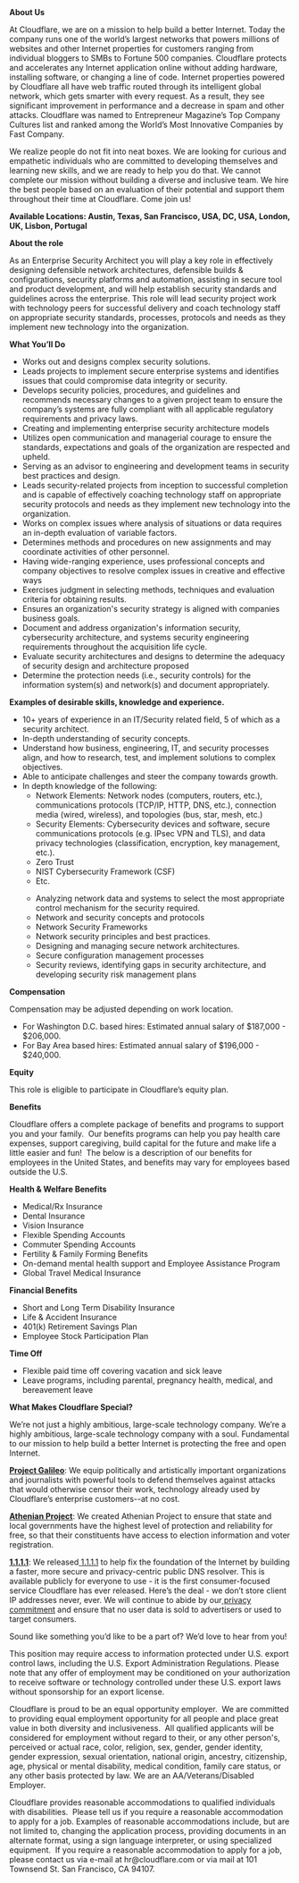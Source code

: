 <div class="content-intro">
	<div><strong>About Us</strong></div>
	<div>
		<p>At Cloudflare, we are on a mission to help build a better Internet. Today the company runs one of the world’s largest networks that powers millions of websites and other Internet properties for customers ranging from individual bloggers to SMBs to Fortune 500 companies. Cloudflare protects and accelerates any Internet application online without adding hardware, installing software, or changing a line of code. Internet properties powered by Cloudflare all have web traffic routed through its intelligent global network, which gets smarter with every request. As a result, they see significant improvement in performance and a decrease in spam and other attacks. Cloudflare was named to Entrepreneur Magazine’s Top Company Cultures list and ranked among the World’s Most Innovative Companies by Fast Company.&nbsp;</p>
		<p><span style="font-weight: 400;">We realize people do not fit into neat boxes. We are looking for curious and empathetic individuals who are committed to developing themselves and learning new skills, and we are ready to help you do that. We cannot complete our mission without building a diverse and inclusive team. We hire the best people based on an evaluation of their potential and support them throughout their time at Cloudflare. Come join us!&nbsp;</span></p>
	</div>
</div>
<p><strong>Available Locations: Austin, Texas, San Francisco, USA, DC, USA, London, UK, Lisbon, Portugal</strong></p>
<p><strong>About the role&nbsp;</strong></p>
<p>As an Enterprise Security Architect you will play a key role in effectively designing defensible network architectures, defensible builds &amp; configurations, security platforms and automation, assisting in secure tool and product development, and will help establish security standards and guidelines across the enterprise. This role will lead security project work with technology peers for successful delivery and coach technology staff on appropriate security standards, processes, protocols and needs as they implement new technology into the organization.</p>
<p><strong>What You’ll Do</strong></p>
<ul>
	<li>Works out and designs complex security solutions.</li>
	<li>Leads projects to implement secure enterprise systems and identifies issues that could compromise data integrity or security.</li>
	<li>Develops security policies, procedures, and guidelines and recommends necessary changes to a given project team to ensure the company’s systems are fully compliant with all applicable regulatory requirements and privacy laws.</li>
	<li>Creating and implementing enterprise security architecture models</li>
	<li>Utilizes open communication and managerial courage to ensure the standards, expectations and goals of the organization are respected and upheld.</li>
	<li>Serving as an advisor to engineering and development teams in security best practices and design.</li>
	<li>Leads security-related projects from inception to successful completion and is capable of effectively coaching technology staff on appropriate security protocols and needs as they implement new technology into the organization.</li>
	<li>Works on complex issues where analysis of situations or data requires an in-depth evaluation of variable factors.&nbsp;</li>
	<li>Determines methods and procedures on new assignments and may coordinate activities of other personnel.</li>
	<li>Having wide-ranging experience, uses professional concepts and company objectives to resolve complex issues in creative and effective ways</li>
	<li>Exercises judgment in selecting methods, techniques and evaluation criteria for obtaining results.</li>
	<li>Ensures an organization's security strategy is aligned with companies business goals.</li>
	<li>Document and address organization's information security, cybersecurity architecture, and systems security engineering requirements throughout the acquisition life cycle.</li>
	<li>Evaluate security architectures and designs to determine the adequacy of security design and architecture proposed</li>
	<li>Determine the protection needs (i.e., security controls) for the information system(s) and network(s) and document appropriately.</li>
</ul>
<p><strong>Examples of desirable skills, knowledge and experience.</strong></p>
<ul>
	<li>10+ years of experience in an IT/Security related field, 5 of which as a security architect.</li>
	<li>In-depth understanding of security concepts.</li>
	<li>Understand how business, engineering, IT, and security processes align, and how to research, test, and implement solutions to complex objectives.</li>
	<li>Able to anticipate challenges and steer the company towards growth.</li>
	<li>In depth knowledge of the following:
		<ul>
			<li>Network Elements: Network nodes (computers, routers, etc.), communications protocols (TCP/IP, HTTP, DNS, etc.), connection media (wired, wireless), and topologies (bus, star, mesh, etc.)</li>
			<li>Security Elements: Cybersecurity devices and software, secure communications protocols (e.g. IPsec VPN and TLS), and data privacy technologies (classification, encryption, key management, etc.).</li>
		</ul>
		<ul>
			<li>Zero Trust</li>
			<li>NIST Cybersecurity Framework (CSF)</li>
			<li>Etc.</li>
		</ul>
	</li>
	<ul>
		<li>Analyzing network data and systems to select the most appropriate control mechanism for the security required.</li>
		<li>Network and security concepts and protocols</li>
		<li>Network Security Frameworks&nbsp;</li>
		<li>Network security principles and best practices.</li>
		<li>Designing and managing secure network architectures.</li>
		<li>Secure configuration management processes</li>
		<li>Security reviews, identifying gaps in security architecture, and developing security risk management plans</li>
	</ul>
</ul>
<p><strong>Compensation</strong></p>
<p>Compensation may be adjusted depending on work location.</p>
<ul>
	<li><span data-sheets-root="1">For Washington D.C. based hires: Estimated annual salary of $187,000 - $206,000.</span></li>
	<li><span data-sheets-root="1">For Bay Area based hires: Estimated annual salary of $196,000 - $240,000.</span></li>
</ul>
<p><strong>Equity</strong></p>
<p>This role is eligible to participate in Cloudflare’s equity plan.</p>
<p><strong>Benefits</strong></p>
<p>Cloudflare offers a complete package of benefits and programs to support you and your family.&nbsp; Our benefits programs can help you pay health care expenses, support caregiving, build capital for the future and make life a little easier and fun!&nbsp; The below is a description of our benefits for employees in the United States, and benefits may vary for employees based outside the U.S.</p>
<p><strong>Health &amp; Welfare Benefits</strong></p>
<ul>
	<li>Medical/Rx Insurance</li>
	<li>Dental Insurance</li>
	<li>Vision Insurance</li>
	<li>Flexible Spending Accounts</li>
	<li>Commuter Spending Accounts</li>
	<li>Fertility &amp; Family Forming Benefits</li>
	<li>On-demand mental health support and Employee Assistance Program</li>
	<li>Global Travel Medical Insurance</li>
</ul>
<p><strong>Financial Benefits</strong></p>
<ul>
	<li>Short and Long Term Disability Insurance</li>
	<li>Life &amp; Accident Insurance</li>
	<li>401(k) Retirement Savings Plan</li>
	<li>Employee Stock Participation Plan</li>
</ul>
<p><strong>Time Off</strong></p>
<ul>
	<li>Flexible paid time off covering vacation and sick leave</li>
	<li>Leave programs, including parental, pregnancy health, medical, and bereavement leave</li>
</ul>
<div class="content-conclusion">
	<p><strong>What Makes Cloudflare Special?</strong></p>
	<p><span style="font-weight: 400;">We’re not just a highly ambitious, large-scale technology company. We’re a highly ambitious, large-scale technology company with a soul. Fundamental to our mission to help build a better Internet is protecting the free and open Internet.</span></p>
	<p><a href="https://blog.cloudflare.com/protecting-free-expression-online/"><strong>Project Galileo</strong></a><span style="font-weight: 400;">: We equip politically and artistically important organizations and journalists with powerful tools to defend themselves against attacks that would otherwise censor their work, technology already used by Cloudflare’s enterprise customers--at no cost.</span></p>
	<p><strong><a href="https://www.cloudflare.com/athenian/">Athenian Project</a></strong><span style="font-weight: 400;">: We created Athenian Project to ensure that state and local governments have the highest level of protection and reliability for free, so that their constituents have access to election information and voter registration.</span></p>
	<p><a href="https://1.1.1.1/"><strong>1.1.1.1</strong></a><span style="font-weight: 400;">: We released</span><a href="https://1.1.1.1/"> <span style="font-weight: 400;">1.1.1.1</span></a><span style="font-weight: 400;"> to help fix the foundation of the Internet by building a faster, more secure and privacy-centric public DNS resolver. This is available publicly for everyone to use - it is the first consumer-focused service Cloudflare has ever released. Here’s the deal - we don’t store client IP addresses never, ever. We will continue to abide by our</span><a href="https://developers.cloudflare.com/1.1.1.1/privacy/public-dns-resolver"> privacy commitment</a><span style="font-weight: 400;"> and ensure that no user data is sold to advertisers or used to target consumers.</span></p>
	<p><span style="font-weight: 400;">Sound like something you’d like to be a part of? We’d love to hear from you!</span></p>
	<p><span style="font-weight: 400;">This position may require access to information protected under U.S. export control laws, including the U.S. Export Administration Regulations. Please note that any offer of employment may be conditioned on your authorization to receive software or technology controlled under these U.S. export laws without sponsorship for an export license.</span></p>
	<p><span style="font-weight: 400;">Cloudflare is proud to be an equal opportunity employer. &nbsp;We are committed to providing equal employment opportunity for all people and place great value in both diversity and inclusiveness. &nbsp;All qualified applicants will be considered for employment without regard to their, or any other person's, perceived or actual</span> <span style="font-weight: 400;">race, color, religion, sex, gender, gender identity, gender expression, sexual orientation, national origin, ancestry, citizenship, age, physical or mental disability, medical condition, family care status, or any other basis protected by law. </span><span style="font-weight: 400;">We are an AA/Veterans/Disabled Employer.</span></p>
	<p><span style="font-weight: 400;">Cloudflare provides reasonable accommodations to qualified individuals with disabilities. &nbsp;Please tell us if you require a reasonable accommodation to apply for a job. Examples of reasonable accommodations include, but are not limited to, changing the application process, providing documents in an alternate format, using a sign language interpreter, or using specialized equipment. &nbsp;If you require a reasonable accommodation to apply for a job, please contact us via e-mail at </span><span style="font-weight: 400;">hr@cloudflare.com</span><span style="font-weight: 400;"> or via mail at 101 Townsend St. San Francisco, CA 94107.</span></p>
</div>